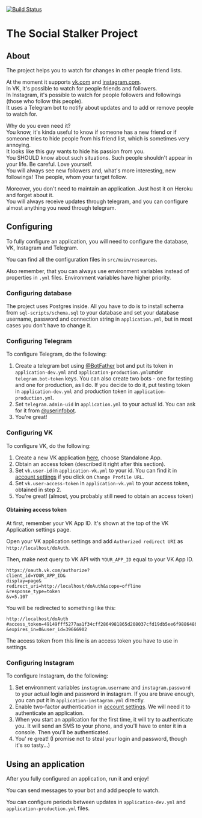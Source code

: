 [![Build Status](https://travis-ci.com/jvmusin/SocialStalker.svg?branch=master)](https://travis-ci.com/jvmusin/SocialStalker)
# The Social Stalker Project

## About

The project helps you to watch for changes in other people friend lists.

At the moment it supports [vk.com](https:://vk.com) and [instagram.com](https:://instagram.com).  
In VK, it's possible to watch for people friends and followers.  
In Instagram, it's possible to watch for people followers and followings (those who follow this people).  
It uses a Telegram bot to notify about updates and to add or remove people to watch for.

Why do you even need it?  
You know, it's kinda useful to know if someone has a new friend or if someone tries to hide people from his friend list,
which is sometimes very annoying.  
It looks like this guy wants to hide his passion from you.  
You SHOULD know about such situations. Such people shouldn't appear in your life. Be careful. Love yourself.  
You will always see new followers and, what's more interesting, new followings! The people, whom your target follow.

Moreover, you don't need to maintain an application. Just host it on Heroku and forget about it.  
You will always receive updates through telegram, and you can configure almost anything you need through telegram.

## Configuring

To fully configure an application, you will need to configure the database, VK, Instagram and Telegram.

You can find all the configuration files in `src/main/resources`.

Also remember, that you can always use environment variables instead of properties in `.yml` files.
Environment variables have higher priority.

### Configuring database

The project uses Postgres inside. All you have to do is to install schema from `sql-scripts/schema.sql`
to your database and set your database username, password and connection string in `application.yml`,
but in most cases you don't have to change it.

### Configuring Telegram

To configure Telegram, do the following:
1. Create a telegram bot using [@BotFather](https://t.me/BotFather) bot and
put its token in `application-dev.yml` and `application-production.yml`under `telegram.bot-token` keys.
You can also create two bots - one for testing and one for production, as I do. If you decide to do it,
put testing token in `application-dev.yml` and production token in `application-production.yml`.
2. Set `telegram.admin-uid` in `application.yml` to your actual id.
You can ask for it from [@userinfobot](https://t.me/userinfobot).
3. You're great!

### Configuring VK

To configure VK, do the following:
1. Create a new VK application [here](https://vk.com/editapp?act=create), choose Standalone App.
2. Obtain an access token (described it right after this section).
3. Set `vk.user-id` in `application-vk.yml` to your id.
You can find it in [account settings](https://vk.com/settings) if you click on `Change Profile URL`.
4. Set `vk.user-access-token` in `application-vk.yml` to your access token, obtained in step 2.
5. You're great! (almost, you probably still need to obtain an access token)

#### Obtaining access token

At first, remember your VK App ID. It's shown at the top of the VK Application settings page.

Open your VK application settings and add `Authorized redirect URI` as `http://localhost/doAuth`.

Then, make next query to VK API with `YOUR_APP_ID` equal to your VK App ID.

```
https://oauth.vk.com/authorize?
client_id=YOUR_APP_ID&
display=page&
redirect_uri=http://localhost/doAuth&scope=offline
&response_type=token
&v=5.107
```

You will be redirected to something like this:

```
http://localhost/doAuth
#access_token=49149fff5277aa1f34cff2864981865d208037cfd19db5ee6f988648b5928f8461eb0c38c69b8e7e78e8
&expires_in=0&user_id=39666902
```

The access token from this line is an access token you have to use in settings.

### Configuring Instagram

To configure Instagram, do the following:
1. Set environment variables `instagram.username` and `instagram.password` to your actual login and password in instagram.
If you are brave enough, you can put it in `application-instagram.yml` directly.
2. Enable two-factor authentication in [account settings](https://www.instagram.com/accounts/privacy_and_security).
We will need it to authenticate an application.
3. When you start an application for the first time, it will try to authenticate you.
It will send an SMS to your phone, and you'll have to enter it in a console. Then you'll be authenticated.
4. You' re great! (I promise not to steal your login and password, though it's so tasty...)

## Using an application

After you fully configured an application, run it and enjoy!

You can send messages to your bot and add people to watch.

You can configure periods between updates in `application-dev.yml` and `application-production.yml` files.